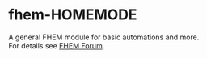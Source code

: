 # fhem-HOMEMODE
A general FHEM module for basic automations and more.  
For details see [FHEM Forum](https://forum.fhem.de/index.php/topic,64317.0.html).

